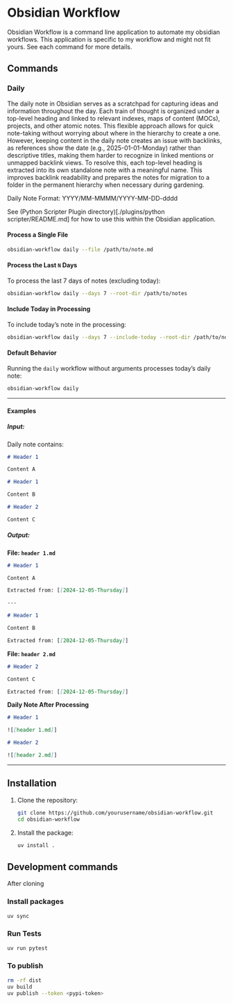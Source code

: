 # Obsidian Workflow

Obsidian Workflow is a command line application to automate my obsidian workflows. This application is specific to my workflow and might not fit yours. See each command for more details.

## Commands

### Daily

The daily note in Obsidian serves as a scratchpad for capturing ideas and information throughout the day. Each train of thought is organized under a top-level heading and linked to relevant indexes, maps of content (MOCs), projects, and other atomic notes. This flexible approach allows for quick note-taking without worrying about where in the hierarchy to create a one. However, keeping content in the daily note creates an issue with backlinks, as references show the date (e.g., 2025-01-01-Monday) rather than descriptive titles, making them harder to recognize in linked mentions or unmapped backlink views. To resolve this, each top-level heading is extracted into its own standalone note with a meaningful name. This improves backlink readability and prepares the notes for migration to a folder in the permanent hierarchy when necessary during gardening.

Daily Note Format: YYYY/MM-MMMM/YYYY-MM-DD-dddd

See (Python Scripter Plugin directory)[./plugins/python scripter/README.md] for how to use this within the Obsidian application.

#### Process a Single File

```bash
obsidian-workflow daily --file /path/to/note.md
```

#### Process the Last `N` Days

To process the last 7 days of notes (excluding today):

```bash
obsidian-workflow daily --days 7 --root-dir /path/to/notes
```

#### Include Today in Processing

To include today’s note in the processing:

```bash
obsidian-workflow daily --days 7 --include-today --root-dir /path/to/notes
```

#### Default Behavior

Running the `daily` workflow without arguments processes today’s daily note:

```bash
obsidian-workflow daily
```

---

#### Examples

##### Input:

Daily note contains:

```markdown
# Header 1

Content A

# Header 1

Content B

# Header 2

Content C
```

##### Output:

**File: `header 1.md`**

```markdown
# Header 1

Content A

Extracted from: [[2024-12-05-Thursday]]

---

# Header 1

Content B

Extracted from: [[2024-12-05-Thursday]]
```

**File: `header 2.md`**

```markdown
# Header 2

Content C

Extracted from: [[2024-12-05-Thursday]]
```

**Daily Note After Processing**

```markdown
# Header 1

![[header 1.md]]

# Header 2

![[header 2.md]]
```

---

## Installation

1. Clone the repository:

   ```bash
   git clone https://github.com/yourusername/obsidian-workflow.git
   cd obsidian-workflow
   ```

2. Install the package:
   ```bash
   uv install .
   ```

## Development commands

After cloning

### Install packages

```sh
uv sync
```

### Run Tests

```sh
uv run pytest
```

### To publish

```sh
rm -rf dist
uv build
uv publish --token <pypi-token>
```
